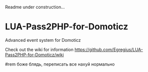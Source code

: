 Readme under construction...

# LUA-Pass2PHP-for-Domoticz
Advanced event system for Domoticz

Check out the wiki for information
https://github.com/Egregius/LUA-Pass2PHP-for-Domoticz/wiki

#rem боже блядь, переписать все нахуй нормально
